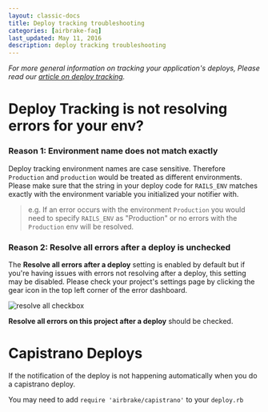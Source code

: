 ```yaml
---
layout: classic-docs
title: Deploy tracking troubleshooting
categories: [airbrake-faq]
last_updated: May 11, 2016
description: deploy tracking troubleshooting
---
```


*For more general information on tracking your application's deploys, Please
read our [article on deploy tracking](/docs/airbrake-faq/deploy-tracking).*

# Deploy Tracking is not resolving errors for your env?

### Reason 1: Environment name does not match exactly

Deploy tracking environment names are case sensitive.  Therefore `Production`
and `production` would be treated as different environments.  Please make sure
that the string in your deploy code for `RAILS_ENV` matches exactly with the
environment variable you initialized your notifier with.

> e.g.  If an error occurs with the environment `Production` you would need
to specify `RAILS_ENV` as "Production" or no errors with the `Production`
env will be resolved.

### Reason 2: **Resolve all errors after a deploy** is unchecked

The **Resolve all errors after a deploy** setting is enabled by default but if
you're having issues with errors not resolving after a deploy, this setting may
be disabled.  Please check your project's settings page by clicking the gear
icon in the top left corner of the error dashboard.

![resolve all checkbox](/docs/assets/img/docs/airbrake/resolve_all_checkbox.png)

**Resolve all errors on this project after a deploy** should be checked.

# Capistrano Deploys
If the notification of the deploy is not happening automatically when you do a
capistrano deploy.

You may need to add `require 'airbrake/capistrano'` to your `deploy.rb`
